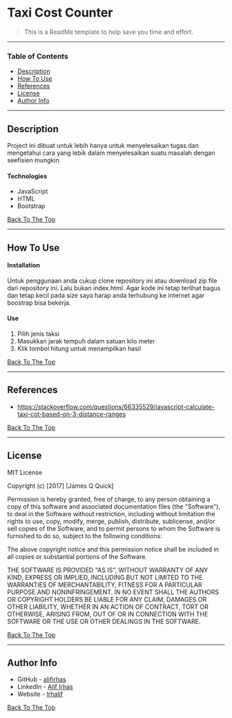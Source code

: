 # Taxi Cost Counter
> This is a ReadMe template to help save you time and effort.

---

### Table of Contents

- [Description](#description)
- [How To Use](#how-to-use)
- [References](#references)
- [License](#license)
- [Author Info](#author-info)

---

## Description

Project ini dibuat untuk lebih hanya untuk menyelesaikan tugas dan mengetahui cara yang lebik dalam menyelesaikan suatu masalah dengan seefisien mungkin.

#### Technologies

- JavaScript
- HTML
- Bootstrap

[Back To The Top](#taxi-cost-counter)

---

## How To Use

#### Installation

Untuk penggunaan anda cukup clone repository ini atau download zip file dari repository ini. Lalu bukan index.html. Agar kode ini tetap terlihat bagus dan tetap kecil pada size saya harap anda terhubung ke internet agar boostrap bisa bekerja.

#### Use

1. Pilih jenis taksi
2. Masukkan jarak tempuh dalam satuan kilo meter
3. Klik tombol hitung untuk menampilkan hasil

[Back To The Top](#taxi-cost-counter)

---

## References

- https://stackoverflow.com/questions/66335529/javascript-calculate-taxi-cot-based-on-3-distance-ranges

[Back To The Top](#taxi-cost-counter)

---

## License

MIT License

Copyright (c) [2017] [James Q Quick]

Permission is hereby granted, free of charge, to any person obtaining a copy
of this software and associated documentation files (the "Software"), to deal
in the Software without restriction, including without limitation the rights
to use, copy, modify, merge, publish, distribute, sublicense, and/or sell
copies of the Software, and to permit persons to whom the Software is
furnished to do so, subject to the following conditions:

The above copyright notice and this permission notice shall be included in all
copies or substantial portions of the Software.

THE SOFTWARE IS PROVIDED "AS IS", WITHOUT WARRANTY OF ANY KIND, EXPRESS OR
IMPLIED, INCLUDING BUT NOT LIMITED TO THE WARRANTIES OF MERCHANTABILITY,
FITNESS FOR A PARTICULAR PURPOSE AND NONINFRINGEMENT. IN NO EVENT SHALL THE
AUTHORS OR COPYRIGHT HOLDERS BE LIABLE FOR ANY CLAIM, DAMAGES OR OTHER
LIABILITY, WHETHER IN AN ACTION OF CONTRACT, TORT OR OTHERWISE, ARISING FROM,
OUT OF OR IN CONNECTION WITH THE SOFTWARE OR THE USE OR OTHER DEALINGS IN THE
SOFTWARE.

[Back To The Top](#taxi-cost-counter)

---

## Author Info

- GitHub - [alifirhas](https://github.com/alifirhas)
- LinkedIn - [Alif Irhas](https://www.linkedin.com/in/alif-irhas-0750331b3/)
- Website - [Irhalif](https://alifirhas.wordpress.com)

[Back To The Top](#taxi-cost-counter)
